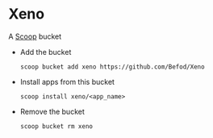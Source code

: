 # Xeno

A [Scoop](http://scoop.sh) bucket

- Add the bucket

    `scoop bucket add xeno https://github.com/Befod/Xeno`


- Install apps from this bucket

    `scoop install xeno/<app_name>`


- Remove the bucket

    `scoop bucket rm xeno`


